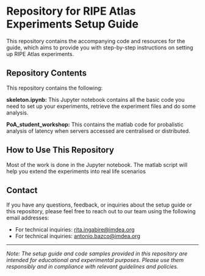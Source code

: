 # Repository for RIPE Atlas Experiments Setup Guide

This repository contains the accompanying code and resources for the guide, which aims to provide you 
with step-by-step instructions on setting up RIPE Atlas experiments.

## Repository Contents

This repository contains the following:

**skeleton.ipynb:** This Jupyter notebook contains all the basic code you need to set up your experiments, retrieve
the experiment files and do some analysis.
  
**PoA_student_workshop:** This contains the matlab code for probalistic analysis of latency when servers accessed are 
centralised or distributed.

## How to Use This Repository

Most of the work is done in the Jupyter notebook. The matlab script will help you extend the experiments into real life scenarios
## Contact

If you have any questions, feedback, or inquiries about the setup guide or this repository, please feel free to reach out to our team using the following email addresses:

- For technical inquiries: [rita.ingabire@imdea.org](mailto:rita.ingabire@imdea.org)
- For technical inquiries: [antonio.bazco@imdea.org](mailto:antonio.bazco@imdea.org)


---

*Note: The setup guide and code samples provided in this repository are intended for educational and experimental purposes. Please use them responsibly and in compliance with relevant guidelines and policies.*

